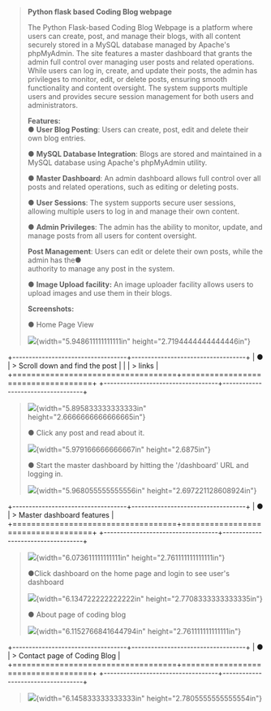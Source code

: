 > **Python flask based Coding Blog webpage**
>
> The Python Flask-based Coding Blog Webpage is a platform where users
> can create, post, and manage their blogs, with all content securely
> stored in a MySQL database managed by Apache\'s phpMyAdmin. The site
> features a master dashboard that grants the admin full control over
> managing user posts and related operations. While users can log in,
> create, and update their posts, the admin has privileges to monitor,
> edit, or delete posts, ensuring smooth functionality and content
> oversight. The system supports multiple users and provides secure
> session management for both users and administrators.
>
> **Features:**\
> ● **User Blog Posting**: Users can create, post, edit and delete their
> own blog entries.
>
> ● **MySQL Database Integration**: Blogs are stored and maintained in a
> MySQL database using Apache\'s phpMyAdmin utility.
>
> ● **Master Dashboard**: An admin dashboard allows full control over
> all posts and related operations, such as editing or deleting posts.
>
> ● **User Sessions**: The system supports secure user sessions,
> allowing multiple users to log in and manage their own content.
>
> ● **Admin Privileges**: The admin has the ability to monitor, update,
> and manage posts from all users for content oversight.
>
> **Post Management**: Users can edit or delete their own posts, while
> the admin has the●\
> authority to manage any post in the system.
>
> ● **Image Upload facility:** An image uploader facility allows users
> to upload images and use them in their blogs.
>
> **Screenshots:**
>
> ● Home Page View
>
> ![](vertopal_78f65ef8ab5a46ba95c5058b885d86e1/media/image1.png){width="5.948611111111111in"
> height="2.7194444444444446in"}

+-----------------------------------+-----------------------------------+
| ●                                 | > Scroll down and find the post   |
|                                   | > links                           |
+===================================+===================================+
+-----------------------------------+-----------------------------------+

> ![](vertopal_78f65ef8ab5a46ba95c5058b885d86e1/media/image2.png){width="5.895833333333333in"
> height="2.6666666666666665in"}
>
> ● Click any post and read about it.
>
> ![](vertopal_78f65ef8ab5a46ba95c5058b885d86e1/media/image3.png){width="5.979166666666667in"
> height="2.6875in"}
>
> ● Start the master dashboard by hitting the \'/dashboard\' URL and
> logging in.
>
> ![](vertopal_78f65ef8ab5a46ba95c5058b885d86e1/media/image4.png){width="5.968055555555556in"
> height="2.697221128608924in"}

+-----------------------------------+-----------------------------------+
| ●                                 | > Master dashboard features       |
+===================================+===================================+
+-----------------------------------+-----------------------------------+

> ![](vertopal_78f65ef8ab5a46ba95c5058b885d86e1/media/image5.png){width="6.073611111111111in"
> height="2.761111111111111in"}
>
> ●Click dashboard on the home page and login to see user's dashboard
>
> ![](vertopal_78f65ef8ab5a46ba95c5058b885d86e1/media/image6.png){width="6.134722222222222in"
> height="2.7708333333333335in"}
>
> ● About page of coding blog
>
> ![](vertopal_78f65ef8ab5a46ba95c5058b885d86e1/media/image7.png){width="6.1152766841644794in"
> height="2.761111111111111in"}

+-----------------------------------+-----------------------------------+
| ●                                 | > Contact page of Coding Blog     |
+===================================+===================================+
+-----------------------------------+-----------------------------------+

> ![](vertopal_78f65ef8ab5a46ba95c5058b885d86e1/media/image8.png){width="6.145833333333333in"
> height="2.7805555555555554in"}
